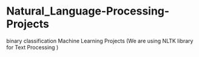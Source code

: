 # Natural_Language-Processing-Projects
binary classification Machine Learning Projects (We are using NLTK library for Text Processing )  
